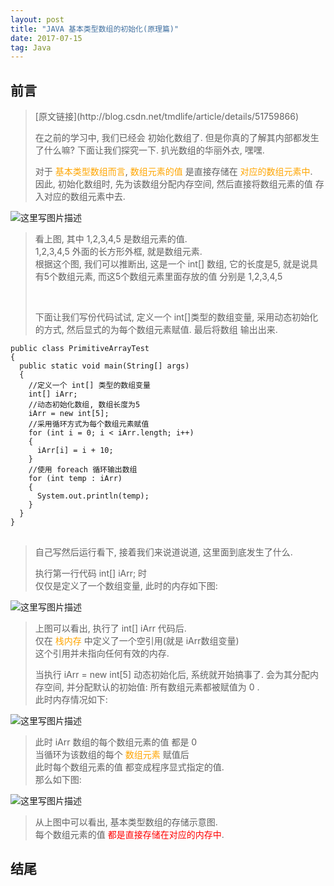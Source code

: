 ```yaml
---
layout: post
title: "JAVA 基本类型数组的初始化(原理篇)"
date: 2017-07-15   
tag: Java 
---
```


<div class="markdown_views">

<h2 id="前言"><a name="t1"></a><a target="_blank"></a>前言</h2>

<blockquote>
<p>[原文链接](http://blog.csdn.net/tmdlife/article/details/51759866)</p>
  <p>在之前的学习中, 我们已经会 初始化数组了. 但是你真的了解其内部都发生了什么嘛? 下面让我们探究一下. 扒光数组的华丽外衣, 嘿嘿.</p>

  <p>对于 <font color="orange">基本类型数组而言</font>, <font color="orange">数组元素的值</font> 是直接存储在 <font color="orange">对应的数组元素中</font>. <br>
  因此, 初始化数组时, 先为该数组分配内存空间, 然后直接将数组元素的值 存入对应的数组元素中去.</p>
</blockquote>

<p><img src="http://img.blog.csdn.net/20160625200846354" alt="这里写图片描述" title=""></p>

<blockquote>
  <p>看上图, 其中 1,2,3,4,5 是数组元素的值. <br>
  1,2,3,4,5 外面的长方形外框, 就是数组元素. <br>
  根据这个图, 我们可以推断出, 这是一个 int[] 数组, 它的长度是5, 就是说具有5个数组元素, 而这5个数组元素里面存放的值 分别是 1,2,3,4,5</p>

<br/>

  <p>下面让我们写份代码试试, 定义一个 int[]类型的数组变量, 采用动态初始化的方式, 然后显式的为每个数组元素赋值. 最后将数组 输出出来.</p>
</blockquote>

<pre class="prettyprint"><code class="language-java hljs  has-numbering hljs"><span class="hljs-keyword"><span class="hljs-keyword">public</span></span> <span class="hljs-class"><span class="hljs-keyword"><span class="hljs-class"><span class="hljs-keyword">class</span></span></span><span class="hljs-class"> </span><span class="hljs-title"><span class="hljs-class"><span class="hljs-title">PrimitiveArrayTest</span></span></span><span class="hljs-class">
{</span></span>
  <span class="hljs-keyword"><span class="hljs-keyword">public</span></span> <span class="hljs-keyword"><span class="hljs-keyword">static</span></span> <span class="hljs-keyword"><span class="hljs-keyword">void</span></span> <span class="hljs-title"><span class="hljs-title">main</span></span>(String[] args)
  {
    <span class="hljs-comment"><span class="hljs-comment">//定义一个 int[] 类型的数组变量</span></span>
    <span class="hljs-keyword"><span class="hljs-keyword">int</span></span>[] iArr;
    <span class="hljs-comment"><span class="hljs-comment">//动态初始化数组, 数组长度为5</span></span>
    iArr = <span class="hljs-keyword"><span class="hljs-keyword">new</span></span> <span class="hljs-keyword"><span class="hljs-keyword">int</span></span>[<span class="hljs-number"><span class="hljs-number">5</span></span>];
    <span class="hljs-comment"><span class="hljs-comment">//采用循环方式为每个数组元素赋值</span></span>
    <span class="hljs-keyword"><span class="hljs-keyword">for</span></span> (<span class="hljs-keyword"><span class="hljs-keyword">int</span></span> i = <span class="hljs-number"><span class="hljs-number">0</span></span>; i &lt; iArr.length; i++)
    {
      iArr[i] = i + <span class="hljs-number"><span class="hljs-number">10</span></span>;
    }
    <span class="hljs-comment"><span class="hljs-comment">//使用 foreach 循环输出数组</span></span>
    <span class="hljs-keyword"><span class="hljs-keyword">for</span></span> (<span class="hljs-keyword"><span class="hljs-keyword">int</span></span> temp : iArr)
    {
      System.out.println(temp);
    }
  }
}
</code>
</pre>

<blockquote>
  <p>自己写然后运行看下, 接着我们来说道说道, 这里面到底发生了什么.</p>

  <p>执行第一行代码 int[] iArr; 时 <br>
  仅仅是定义了一个数组变量, 此时的内存如下图:</p>
</blockquote>

<p><img src="http://img.blog.csdn.net/20160625220602465" alt="这里写图片描述" title=""></p>

<blockquote>
  <p>上图可以看出, 执行了 int[] iArr 代码后. <br>
  仅在 <font color="orange">栈内存</font> 中定义了一个空引用(就是 iArr数组变量) <br>
  这个引用并未指向任何有效的内存.</p>

  <p>当执行 iArr = new int[5] 动态初始化后, 系统就开始搞事了. 会为其分配内存空间, 并分配默认的初始值: 所有数组元素都被赋值为 0 . <br>
  此时内存情况如下:</p>
</blockquote>

<p><img src="http://img.blog.csdn.net/20160625221557734" alt="这里写图片描述" title=""></p>

<blockquote>
  <p>此时 iArr 数组的每个数组元素的值 都是 0  <br>
  当循环为该数组的每个 <font color="orange">数组元素</font> 赋值后 <br>
  此时每个数组元素的值 都变成程序显式指定的值. <br>
  那么如下图:</p>
</blockquote>

<p><img src="http://img.blog.csdn.net/20160625221821394" alt="这里写图片描述" title=""></p>

<blockquote>
  <p>从上图中可以看出, 基本类型数组的存储示意图. <br>
  每个数组元素的值 <font color="red">都是直接存储在对应的内存中</font>.</p>
</blockquote>

<h2 id="结尾"><a name="t2"></a><a target="_blank"></a>结尾</h2>

<p></p><p> <br>
</p>                            </div>